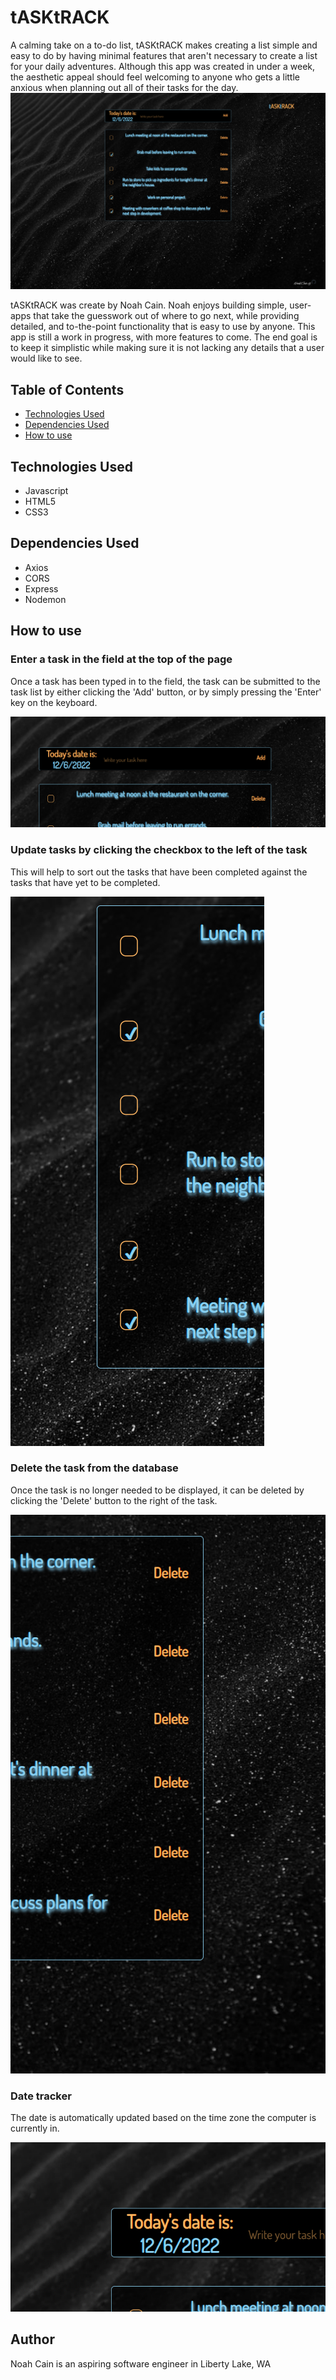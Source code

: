 # tASKtRACK
A calming take on a to-do list, tASKtRACK makes creating a list simple and easy to do by having minimal features that aren't necessary to create a list for your daily adventures. Although this app was created in under a week, the aesthetic appeal should feel welcoming to anyone who gets a little anxious when planning out all of their tasks for the day.
![tASKtRACK Homepage](/client/images/tasktrack.png)

tASKtRACK was create by Noah Cain. Noah enjoys building simple, user-apps that take the guesswork out of where to go next, while providing detailed, and to-the-point functionality that is easy to use by anyone. This app is still a work in progress, with more features to come. The end goal is to keep it simplistic while making sure it is not lacking any details that a user would like to see.

## Table of Contents
* [Technologies Used](#technologiesused)
* [Dependencies Used](#dependenciesused)
* [How to use](#use)

## <a name='technologiesused'></a>Technologies Used

* Javascript
* HTML5
* CSS3

## <a name='dependenciesused'></a>Dependencies Used

* Axios
* CORS
* Express
* Nodemon

## <a name='use'></a>How to use

### Enter a task in the field at the top of the page
Once a task has been typed in to the field, the task can be submitted to the task list by either clicking the 'Add' button, or by simply pressing the 'Enter' key on the keyboard.

![tASKtRACK Input](./client/images/tasktrackinput.png)

### Update tasks by clicking the checkbox to the left of the task
This will help to sort out the tasks that have been completed against the tasks that have yet to be completed.

![tASKtRACK Checkbox](/client/images/tasktrackcheckbox.png)

### Delete the task from the database
Once the task is no longer needed to be displayed, it can be deleted by clicking the 'Delete' button to the right of the task.

![tASKtRACK delete](/client/images/tasktrackdelete.png)

### Date tracker
The date is automatically updated based on the time zone the computer is currently in.

![tASKtRACK Date](/client/images/tasktrackdate.png)

## <a name='author'></a>Author
Noah Cain is an aspiring software engineer in Liberty Lake, WA